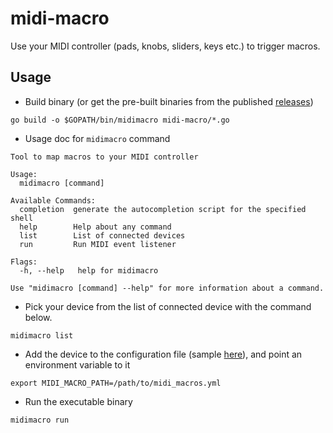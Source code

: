 # midi-macro

Use your MIDI controller (pads, knobs, sliders, keys etc.) to trigger macros.

## Usage

- Build binary (or get the pre-built binaries from the published [releases][releases])
```
go build -o $GOPATH/bin/midimacro midi-macro/*.go
```

- Usage doc for `midimacro` command
```
Tool to map macros to your MIDI controller

Usage:
  midimacro [command]

Available Commands:
  completion  generate the autocompletion script for the specified shell
  help        Help about any command
  list        List of connected devices
  run         Run MIDI event listener

Flags:
  -h, --help   help for midimacro

Use "midimacro [command] --help" for more information about a command.
```

- Pick your device from the list of connected device with the command below.
```
midimacro list
```

- Add the device to the configuration file (sample [here][config-file]), and point an environment variable to it
```
export MIDI_MACRO_PATH=/path/to/midi_macros.yml
```

- Run the executable binary
```
midimacro run
```

[releases]: https://github.com/vipul-sharma20/midi-macro/releases
[config-file]: ./config/midi_macros.yml
